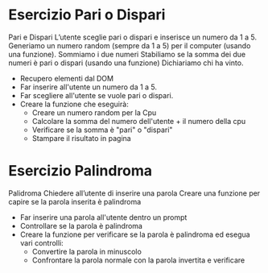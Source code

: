 # Esercizio Pari o Dispari

Pari e Dispari
L’utente sceglie pari o dispari e inserisce un numero da 1 a 5.
Generiamo un numero random (sempre da 1 a 5) per il computer (usando una funzione).
Sommiamo i due numeri
Stabiliamo se la somma dei due numeri è pari o dispari (usando una funzione)
Dichiariamo chi ha vinto.

- Recupero elementi dal DOM
- Far inserire all'utente un numero da 1 a 5.
- Far scegliere all'utente se vuole pari o dispari.
- Creare la funzione che eseguirà:
  - Creare un numero random per la Cpu
  - Calcolare la somma del numero dell'utente + il numero della cpu
  - Verificare se la somma è "pari" o "dispari"
  - Stampare il risultato in pagina

# Esercizio Palindroma

Palidroma
Chiedere all’utente di inserire una parola
Creare una funzione per capire se la parola inserita è palindroma

- Far inserire una parola all'utente dentro un prompt
- Controllare se la parola è palindroma
- Creare la funzione per verificare se la parola è palindroma ed esegua vari controlli:
  - Convertire la parola in minuscolo
  - Confrontare la parola normale con la parola invertita e verificare
